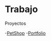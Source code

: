 # Trabajo

Proyectos 


-[PetShop](https://falconleandro.github.io/Trabajos/PetShop)
-[Portfolio](https://falconleandro.github.io/Trabajos/Portfolio/dist)
